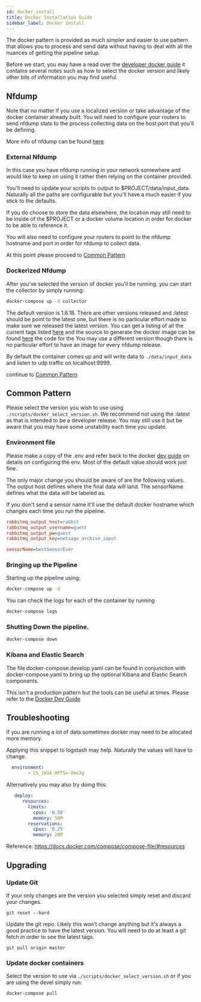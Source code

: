 ```yaml
---
id: docker_install
title: Docker Installation Guide
sidebar_label: Docker Install
---
```

The docker pattern is provided as much simpler and easier to use pattern that allows you to process and send data without having to deal with all
the nuances of getting the pipeline setup.

Before we start, you may have a read over the [developer docker guide](/netsage-pipeline/docs/devel/docker) it contains several notes such as how to select the docker version and likely other 
bits of information you may find useful. 

## Nfdump 

Note that no matter if you use a localized version or take advantage of the docker container already built.  You will need to configure your routers to send nfdump stats to the process collecting data on the host:port that you'll be defining. 

More info of nfdump can be found [here](https://github.com/phaag/nfdump/)

### External Nfdump 

In this case you have nfdump running in your network somewhere and would like to keep on using it rather then relying on the container provided. 

You'll need to update your scripts to output to $PROJECT/data/input_data.  Naturally all the paths are configurable but you'll have a much easier if you stick to the defaults.

If you do choose to store the data elsewhere, the location may still need to be inside of the $PROJECT or a docker volume location  in order for docker to be able to reference it.

You will also need to configure your routers to point to the nfdump hostname and port in order for nfdump to collect data.

At this point please proceed to [Common Pattern](#common-pattern)

### Dockerized Nfdump

After you've selected the version of docker you'll be running.  you can start the collector by simply running:

``` sh
docker-compose up -d collector
```

The default version is 1.6.18.  There are other versions released and :latest should be point to the latest one, but there is no particular effort made to make sure we released the latest version.  You can get a listing of all the current tags listed [here](https://hub.docker.com/r/netsage/nfdump-collector/tags) and the source to generate the docker image can be found [here](https://github.com/netsage-project/docker-nfdump-collector) the code for the You may use a different version though there is no particular effort to have an image for every nfdump release.

By default the container comes up and will write data to `./data/input_data` and listen to udp traffic on localhost:9999.

continue to [Common Pattern](#common-pattern)

## Common Pattern

Please select the version you wish to use using `./scripts/docker_select_version.sh`.  We recommend not using the :latest as that is intended to be a developer release.  You may still use it but be aware that you may have some unstability each time you update.

### Environment file

Please make a copy of the .env and refer back to the docker [dev guide](/netsage-pipeline/docs/devel/docker) on details on configuring the env.  Most of the default value should work just fine.

The only major change you should be aware of are the following values.  The output host defines where the final data will land.  The sensorName defines what the data will be labeled as. 

If you don't send a sensor name it'll use the default docker hostname which changes each time you run the pipeline. 

```ini
rabbitmq_output_host=rabbit
rabbitmq_output_username=guest
rabbitmq_output_pw=guest
rabbitmq_output_key=netsage_archive_input

sensorName=bestSensorEver

```

### Bringing up the Pipeline

Starting up the pipeline using:

```sh
docker-compose up -d 
```

You can check the logs for each of the container by running 

```sh
docker-compose logs
```

### Shutting Down the pipeline.

```sh
docker-compose down
```

### Kibana and Elastic Search

The file docker-compose.develop.yaml can be found in conjunction with docker-compose.yaml to bring up the optional Kibana and Elastic Search components.  

This isn't a production pattern but the tools can be useful at times. Please refer to the [Docker Dev Guide](/netsage-pipeline/docs/devel/docker#optional-elasticsearch-and-kibana)



## Troubleshooting

If you are running a lot of data sometimes docker may need to be allocated more memory.

Applying this snippet to logstash may help.  Naturally the values will have to change.

```yaml
  environment:
        - LS_JAVA_OPTS=-Xmx3g
```

Alternatively you may also try doing this:

```yaml
   deploy:
      resources:
        limits:
          cpus: '0.50'
          memory: 50M
        reservations:
          cpus: '0.25'
          memory: 20M
```

Reference: https://docs.docker.com/compose/compose-file/#resources


## Upgrading

### Update Git 
If your only changes are the version you selected simply reset and discard your changes.

```
git reset --hard
```

Update the git repo.  Likely this won't change anything but it's always a good practice to have the latest version.  You will need to do at least a git fetch in order to see the latest tags.

```
git pull origin master
```

### Update docker containers

Select the version to use via  `./scripts/docker_select_version.sh` or if you are using the devel simply run:

```
docker-compose pull
```

